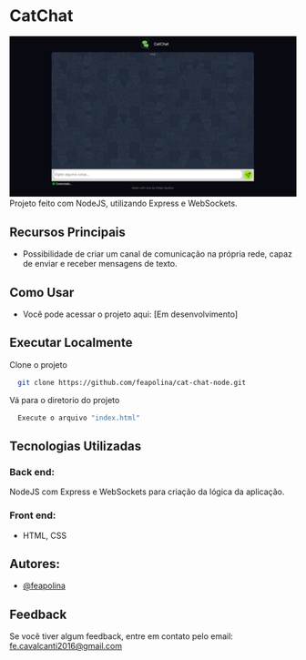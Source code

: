 # CatChat
![Imagem do meu projeto](./img.png)
 Projeto feito com NodeJS, utilizando Express e WebSockets.

## Recursos Principais
- Possibilidade de criar um canal de comunicação na própria rede, capaz de enviar e receber mensagens de texto.

## Como Usar
- Você pode acessar o projeto aqui:
  [Em desenvolvimento]

## Executar Localmente

Clone o projeto

```bash
  git clone https://github.com/feapolina/cat-chat-node.git
```

Vá para o diretorio do projeto

```bash
  Execute o arquivo "index.html"
```


## Tecnologias Utilizadas

### Back end:
NodeJS com Express e WebSockets para criação da lógica da aplicação.

### Front end:
- HTML, CSS


## Autores:

- [@feapolina](https://github.com/feapolina)

## Feedback

Se você tiver algum feedback, entre em contato pelo email: fe.cavalcanti2016@gmail.com
